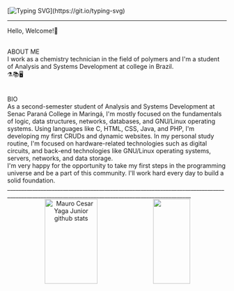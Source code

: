 [![Typing SVG](https://readme-typing-svg.herokuapp.com/?color=00bfbf&size=35&center=true&vCenter=true&width=1000&lines=To+undestand+recursion,;I+need+understand+recursion...;)](https://git.io/typing-svg)

____________________________________________________________________________________________________________________________

  Hello, Welcome!🖖
<br>


<br>
ABOUT ME                                                   
<br>
I work as a chemistry technician in the field of polymers and I'm a student of Analysis and Systems Development at college in Brazil.
<br>
⚗️📚🖥️
<br>
<br>

<br>
BIO
<br>
As a second-semester student of Analysis and Systems Development at Senac Paraná College in Maringá, I'm mostly focused on the fundamentals of logic, data structures, networks, databases, and GNU/Linux operating systems. Using languages like C, HTML, CSS, Java, and PHP, I'm developing my first CRUDs and dynamic websites. In my personal study routine, I'm focused on hardware-related technologies such as digital circuits, and back-end technologies like GNU/Linux operating systems, servers, networks, and data storage.
<br>
I'm very happy for the opportunity to take my first steps in the programming universe and be a part of this community. I'll work hard every day to build a solid foundation.
<br/>
________________________________________________________________________________________________________________________________________________
<br>
<div align="center">  
  <img width="49%" height="195px" src="https://github-readme-stats.vercel.app/api?username=mauroyaga&show_icons=true&count_private=true&hide_border=true&title_color=00bfbf&icon_color=00bfbf&text_color=c9d1d9&bg_color=0d1117" alt="Mauro Cesar Yaga Junior github stats" /> 
   <img width="41%" height="195px" src="https://github-readme-stats.vercel.app/api/top-langs/?username=mauroyaga&layout=compact&hide_border=true&title_color=00bfbf&text_color=00bfbf&bg_color=0d1117" />
  
</div>






